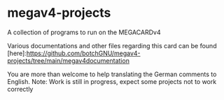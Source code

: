# megav4-projects
A collection of programs to run on the MEGACARDv4

Various documentations and other files regarding this card can be found [here]:https://github.com/botchGNU/megav4-projects/tree/main/megav4documentation


You are more than welcome to help translating the German comments to English.
Note: Work is still in progress, expect some projects not to work correctly

